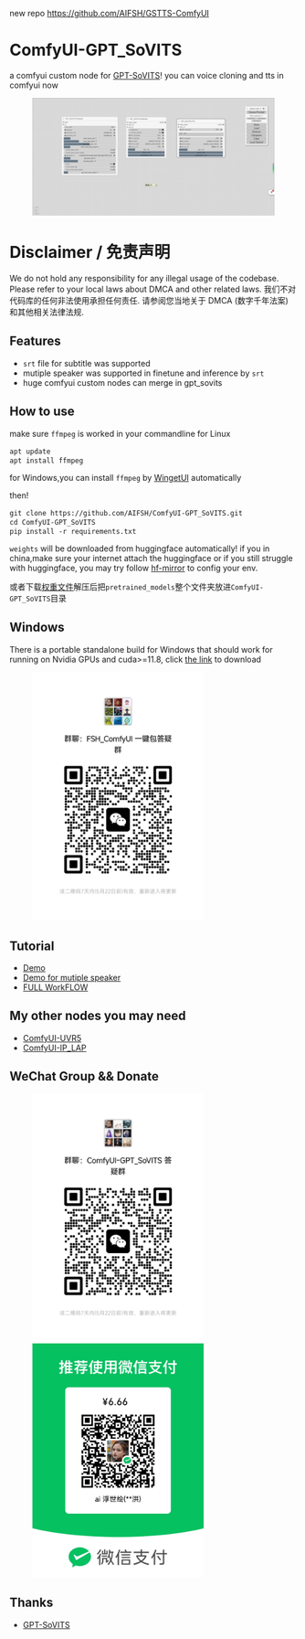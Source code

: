 new repo https://github.com/AIFSH/GSTTS-ComfyUI
# ComfyUI-GPT_SoVITS
a comfyui custom node for [GPT-SoVITS](https://github.com/RVC-Boss/GPT-SoVITS)! you can voice cloning and tts in comfyui now
<div>
  <figure>
  <img alt='webpage' src="web.png?raw=true" width="600px"/>
  <figure>
</div>

# Disclaimer  / 免责声明
We do not hold any responsibility for any illegal usage of the codebase. Please refer to your local laws about DMCA and other related laws.
我们不对代码库的任何非法使用承担任何责任. 请参阅您当地关于 DMCA (数字千年法案) 和其他相关法律法规.

## Features
- `srt` file for subtitle was supported
- mutiple speaker was supported in finetune and inference by `srt`
- huge comfyui custom nodes can merge in gpt_sovits

## How to use
make sure `ffmpeg` is worked in your commandline
for Linux
```
apt update
apt install ffmpeg
```
for Windows,you can install `ffmpeg` by [WingetUI](https://github.com/marticliment/WingetUI) automatically

then!
```
git clone https://github.com/AIFSH/ComfyUI-GPT_SoVITS.git
cd ComfyUI-GPT_SoVITS
pip install -r requirements.txt
```
`weights` will be downloaded from huggingface automatically! if you in china,make sure your internet attach the huggingface
or if you still struggle with huggingface, you may try follow [hf-mirror](https://hf-mirror.com/) to config your env.

或者下载[权重文件](https://pan.quark.cn/s/e5057be01087)解压后把`pretrained_models`整个文件夹放进`ComfyUI-GPT_SoVITS`目录

## Windows
There is a portable standalone build for Windows that should work for running on Nvidia GPUs and cuda>=11.8,
click [the link](https://www.bilibili.com/video/BV1qx4y1h7T2) to download
<div>
  <figure>
  <img alt='Wechat' src="1key.jpg?raw=true" width="300px"/>
  <figure>
</div>
    
## Tutorial
- [Demo](https://www.bilibili.com/video/BV1yC411G7NJ)
- [Demo for mutiple speaker](https://www.bilibili.com/video/BV1QC41137Wq/)
- [FULL WorkFLOW](https://www.bilibili.com/video/BV1pp421D7qa)
## My other nodes you may need
- [ComfyUI-UVR5](https://github.com/AIFSH/ComfyUI-UVR5)
- [ComfyUI-IP_LAP](https://github.com/AIFSH/ComfyUI-IP_LAP)

## WeChat Group && Donate
<div>
  <figure>
  <img alt='Wechat' src="wechat.jpg?raw=true" width="300px"/>
  <img alt='donate' src="donate.jpg?raw=true" width="300px"/>
  <figure>
</div>

## Thanks
- [GPT-SoVITS](https://github.com/RVC-Boss/GPT-SoVITS)
